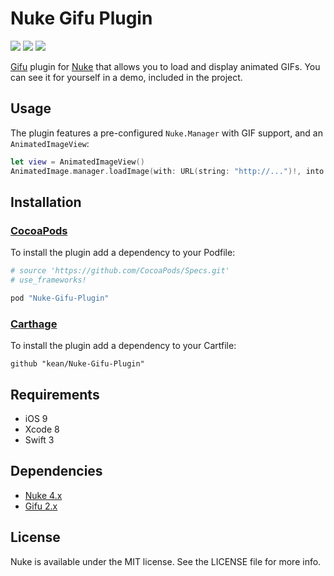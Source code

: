 # Nuke Gifu Plugin

<p align="left">
<img src="https://img.shields.io/cocoapods/v/Nuke-Gifu-Plugin.svg?label=version">
<img src="https://img.shields.io/badge/supports-CocoaPods%20%7C%20Carthage-green.svg">
<img src="https://img.shields.io/badge/platforms-iOS-lightgrey.svg">
</p>


[Gifu](https://github.com/kaishin/Gifu) plugin for [Nuke](https://github.com/kean/Nuke) that allows you to load and display animated GIFs. You can see it for yourself in a demo, included in the project.


## Usage

The plugin features a pre-configured `Nuke.Manager` with GIF support, and an `AnimatedImageView`:

```swift
let view = AnimatedImageView()
AnimatedImage.manager.loadImage(with: URL(string: "http://...")!, into: view)
```

## Installation

### [CocoaPods](http://cocoapods.org)

To install the plugin add a dependency to your Podfile:

```ruby
# source 'https://github.com/CocoaPods/Specs.git'
# use_frameworks!

pod "Nuke-Gifu-Plugin"
```

### [Carthage](https://github.com/Carthage/Carthage)

To install the plugin add a dependency to your Cartfile:

```
github "kean/Nuke-Gifu-Plugin"
```

## Requirements

- iOS 9
- Xcode 8
- Swift 3

## Dependencies

- [Nuke 4.x](https://github.com/kean/Nuke)
- [Gifu 2.x](https://github.com/kaishin/Gifu)

## License

Nuke is available under the MIT license. See the LICENSE file for more info.
